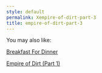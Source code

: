 ```yaml
---
style: default
permalink: Xempire-of-dirt-part-3
title: empire-of-dirt-part-3
---
```

You may also like:

[Breakfast For Dinner](http://scp-wiki.net/breakfast-for-dinner)

[Empire of Dirt (Part 1)](http://scp-wiki.net/empire-of-dirt-part-1)
